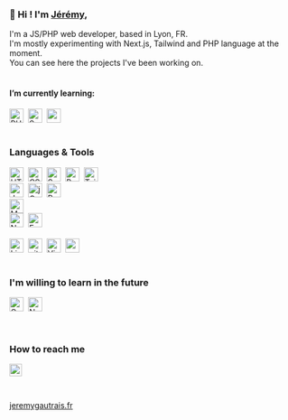 ### 👋 Hi ! I'm <a href="https://www.jeremygautrais.fr/" target="_blank">Jérémy</a>,<br>
I'm a JS/PHP web developer, based in Lyon, FR.<br>
I'm mostly experimenting with Next.js, Tailwind and PHP language at the moment.<br />
You can see here the projects I've been working on.
<br>
<br>

#### I’m currently learning:<br> 

<img src="https://img.shields.io/badge/PHP-777BB4?style=for-the-badge&logo=php&logoColor=white" alt="PHP logo" title="PHP" height="25" />&nbsp;
<img src="https://img.shields.io/badge/Symfony-000000?style=for-the-badge&logo=Symfony&logoColor=white" alt="Symfony logo" title="Symfony" height="25" />&nbsp;
<img src="https://img.shields.io/badge/MySQL-00000F?style=for-the-badge&logo=mysql&logoColor=white" alt="msSQL logo" title="mySQL" height="25" />&nbsp;
<br>
<br>

### Languages & Tools
<img src="https://img.shields.io/badge/HTML5-E34F26?style=for-the-badge&logo=html5&logoColor=white" alt="HTML5 logo" title="HTML5" height="25" />&nbsp;
<img src="https://img.shields.io/badge/CSS3-1572B6?style=for-the-badge&logo=css3&logoColor=white" alt="CSS3 logo" title="CSS3" height="25" />&nbsp;
<img src="https://img.shields.io/badge/Sass-CC6699?style=for-the-badge&logo=sass&logoColor=white" alt="Sass logo" title="Sass" height="25" />&nbsp;
<img src="https://img.shields.io/badge/Bootstrap-563D7C?style=for-the-badge&logo=bootstrap&logoColor=white" alt="Bootstrap logo" title="Bootstrap" height="25" />&nbsp;
<img src="https://img.shields.io/badge/Tailwind_CSS-38B2AC?style=for-the-badge&logo=tailwind-css&logoColor=white" alt="Tailwind logo logo" title="Tailwind" height="25" /><br>
<img src="https://img.shields.io/badge/JavaScript-F7DF1E?style=for-the-badge&logo=javascript&logoColor=black" alt="JavaScript logo" title="JavaScript" height="25" />&nbsp;
<img src="https://img.shields.io/badge/jQuery-0769AD?style=for-the-badge&logo=jquery&logoColor=white" alt="jQuery logo" title="jQuery" height="25" />&nbsp;
<img src="https://img.shields.io/badge/React-20232A?style=for-the-badge&logo=react&logoColor=61DAFB" alt="React logo" title="React.js" height="25" /><br>
<img src="https://img.shields.io/badge/MongoDB-4EA94B?style=for-the-badge&logo=mongodb&logoColor=white" alt="MongoDB" title="MongoDB" height="25" /><br>
<img src="https://img.shields.io/badge/Node.js-339933?style=for-the-badge&logo=nodedotjs&logoColor=white" alt="Node.js logo" title="Node.js" height="25" /> &nbsp;<img src="https://img.shields.io/badge/Express.js-000000?style=for-the-badge&logo=express&logoColor=white" alt="Express.js logo" title="Express.js" height="25" />
<br>
<br>
<img src="https://img.shields.io/badge/Linux-FCC624?style=for-the-badge&logo=linux&logoColor=black" alt="Linux logo" title="Linux" height="25" />&nbsp;
<img src="https://img.shields.io/badge/Git-F05032?style=for-the-badge&logo=git&logoColor=white" alt="git logo" title="git" height="25" />&nbsp;
<img src="https://img.shields.io/badge/Visual_Studio-5C2D91?style=for-the-badge&logo=visual%20studio&logoColor=white" alt="Visual Studio Code logo" title="Visual Studio Code" height="25" />&nbsp;
<img src="https://img.shields.io/badge/npm-CB3837?style=for-the-badge&logo=npm&logoColor=white" alt="npm logo" title="npm" height="25" />&nbsp;
<br>
<br>


### I'm willing to learn in the future
<img src="https://img.shields.io/badge/Gatsby-663399?style=for-the-badge&logo=gatsby&logoColor=white" alt="Gatsby logo" title="Gatsby" height="25" />&nbsp; <img src="https://img.shields.io/badge/next.js-000000?style=for-the-badge&logo=nextdotjs&logoColor=white" alt="Next.js logo" title="Next.js" height="25" /><br>

<br>


### How to reach me

<a href="https://www.linkedin.com/in/jgautrais/" target="_blank">
  <img align="left" alt="Jeremy's LinkedIN" width="22px" src="https://raw.githubusercontent.com/peterthehan/peterthehan/master/assets/linkedin.svg" />
</a>
<br>
<br>
<br>


<a href="https://www.jeremygautrais.fr/" target="_blank">jeremygautrais.fr</a>

<!--![](https://api.visitorbadge.io/api/VisitorHit?user=jgautraisf&repo=jgautrais&countColor=%232ccce4)-->


<!---
jgautrais/jgautrais is a ✨ special ✨ repository because its `README.md` (this file) appears on your GitHub profile.
You can click the Preview link to take a look at your changes.
--->

<!-- https://github.com/alexandresanlim/Badges4-README.md-Profile -->
